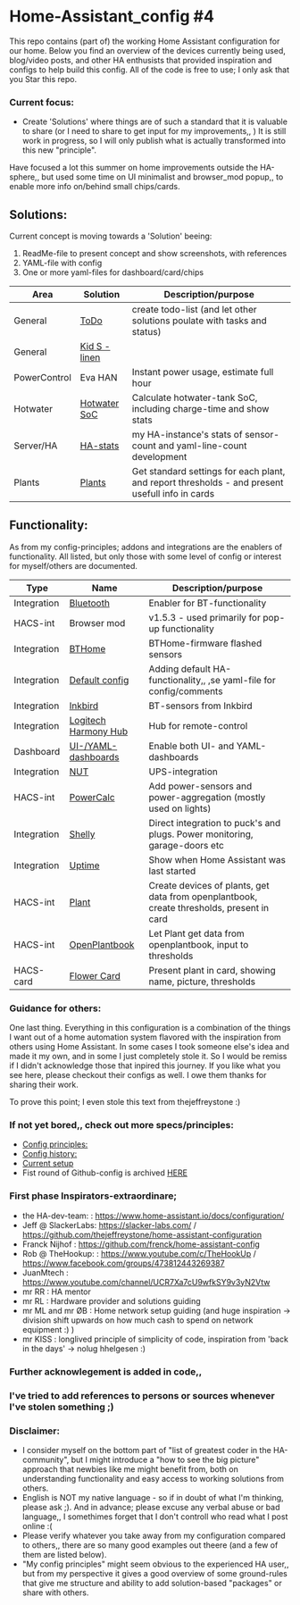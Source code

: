 # Home-Assistant_config #4

This repo contains (part of) the working Home Assistant configuration for our home. 
Below you find an overview of the devices currently being used, blog/video posts, and other HA enthusists that provided inspiration and configs to help build this config. All of the code is free to use; I only ask that you Star this repo.


### Current focus: 
- Create 'Solutions' where things are of such a standard that it is valuable to share (or I need to share to get input for my improvements,, )
It is still work in progress, so I will only publish what is actually transformed into this new "principle".

Have focused a lot this summer on home improvements outside the HA-sphere,, but used some time on UI minimalist and browser_mod popup,, to enable more info on/behind small chips/cards.


## Solutions: 
Current concept is moving towards a 'Solution' beeing: 
1. ReadMe-file to present concept and show screenshots, with references 
2. YAML-file with config  
3. One or more yaml-files for dashboard/card/chips

| Area         | Solution      | Description/purpose |
| ------------ | ------------- | ------------------- |
| General      | [ToDo](https://github.com/ArveVM/HomeAssistantConfig4/blob/master/avm_yaml/packages/solutions/todo.md) | create todo-list (and let other solutions poulate with tasks and status)
| General      | [Kid S - linen](https://github.com/ArveVM/HomeAssistantConfig4/tree/master/avm_yaml/packages/solutions)
| PowerControl | Eva HAN  | Instant power usage, estimate full hour |
| Hotwater     | [Hotwater SoC](https://github.com/ArveVM/HomeAssistantConfig4/blob/master/avm_yaml/packages/solutions/hotwater_soc.md)  | Calculate hotwater-tank SoC, including charge-time and show stats  |
| Server/HA    | [HA-stats](https://github.com/ArveVM/HomeAssistantConfig4/blob/master/avm_yaml/packages/solutions/hastats.md)  | my HA-instance's stats of sensor-count and yaml-line-count development  |
| Plants       | [Plants](https://github.com/ArveVM/HomeAssistantConfig4/blob/master/avm_yaml/packages/solutions/plant.md)  | Get standard settings for each plant, and report thresholds - and present usefull info in cards |


## Functionality: 
As from my config-principles; addons and integrations are the enablers of functionality.
All listed, but only those with some level of config or interest for myself/others are documented.

| Type      | Name                                       | Description/purpose |
| ----------| ------------------------------------------ | ------------------- |
|Integration| [Bluetooth](https://github.com/ArveVM/HomeAssistantConfig4/blob/master/avm_yaml/packages/integrations/bluetooth.md)| Enabler for BT-functionality |
|HACS-int   | Browser mod  | v1.5.3 - used primarily for pop-up functionality |
|Integration| [BTHome](https://github.com/ArveVM/HomeAssistantConfig4/blob/master/avm_yaml/packages/integrations/bt_home.md) | BTHome-firmware flashed sensors |
|Integration| [Default config](https://github.com/ArveVM/HomeAssistantConfig4/blob/master/avm_yaml/packages/integrations/default_config.yaml) | Adding default HA-functionality,, ,se yaml-file for config/comments |
|Integration| [Inkbird](https://github.com/ArveVM/HomeAssistantConfig4/blob/master/avm_yaml/packages/integrations/inkbird.md) | BT-sensors from Inkbird |
|Integration| [Logitech Harmony Hub](https://github.com/ArveVM/HomeAssistantConfig4/blob/master/avm_yaml/packages/integrations/logitech_harmony_hub.md) | Hub for remote-control |
|Dashboard  | [UI-/YAML-dashboards](https://github.com/ArveVM/HomeAssistantConfig4/blob/master/avm_yaml/packages/integrations/lovelace_yaml_dashboards.md) | Enable both UI- and YAML-dashboards |
| Integration | [NUT](https://github.com/ArveVM/HomeAssistantConfig4/blob/master/avm_yaml/packages/integrations/nut.md)  | UPS-integration
|HACS-int   | [PowerCalc](https://github.com/ArveVM/HomeAssistantConfig4/blob/master/avm_yaml/packages/integrations/powercalc.yaml) | Add power-sensors and power-aggregation (mostly used on lights) |
|Integration| [Shelly](https://github.com/ArveVM/HomeAssistantConfig4/blob/master/avm_yaml/packages/integrations/shelly.md) | Direct integration to puck's and plugs. Power monitoring, garage-doors etc |
|Integration| [Uptime](https://www.home-assistant.io/integrations/uptime/) | Show when Home Assistant was last started
|HACS-int   | [Plant](https://github.com/Olen/homeassistant-plant/) | Create devices of plants, get data from openplantbook, create thresholds, present in card
|HACS-int   | [ OpenPlantbook](https://github.com/Olen/home-assistant-openplantbook) | Let Plant get data from openplantbook, input to thresholds
|HACS-card  | [ Flower Card](https://github.com/Olen/lovelace-flower-card/) | Present plant in card, showing name, picture, thresholds


### Guidance for others:
One last thing. Everything in this configuration is a combination of the things I want out of a home automation system flavored with the inspiration from others using Home Assistant. In some cases I took someone else's idea and made it my own, and in some I just completely stole it. So I would be remiss if I didn't acknowledge those that inpired this journey. If you like what you see here, please checkout their configs as well. I owe them thanks for sharing their work.

To prove this point; I even stole this text from thejeffreystone :)

### If not yet bored,, check out more specs/principles:
 - [Config principles:](https://github.com/ArveVM/HomeAssistantConfig4/blob/master/avm_yaml/blablabla/config_principles.md)
 - [Config history:](https://github.com/ArveVM/HomeAssistantConfig4/blob/master/avm_yaml/blablabla/config_history.md)
 - [Current setup](https://github.com/ArveVM/HomeAssistantConfig4/blob/master/avm_yaml/blablabla/current_setup.md)
 - Fist round of Github-config is archived [HERE](https://github.com/ArveVM/Home-Assistant_config-packages-solutions-1)


### First phase Inspirators-extraordinare;
- the HA-dev-team:  :  https://www.home-assistant.io/docs/configuration/
- Jeff @ SlackerLabs:  https://slacker-labs.com/  /  https://github.com/thejeffreystone/home-assistant-configuration
- Franck Nijhof     :  https://github.com/frenck/home-assistant-config
- Rob @ TheHookup:  :  https://www.youtube.com/c/TheHookUp / https://www.facebook.com/groups/473812443269387
- JuanMtech         :  https://www.youtube.com/channel/UCR7Xa7cU9wfkSY9v3yN2Vtw
- mr RR             :  HA mentor
- mr RL             :  Hardware provider and solutions guiding
- mr ML and mr ØB   :  Home network setup guiding (and huge inspiration -> division shift upwards on how much cash to spend on network equipment :) )
- mr KISS           :  longlived principle of simplicity of code, inspiration from 'back in the days' -> nolug hhelgesen  :)

### Further acknowlegement is added in code,,
### I've tried to add references to persons or sources whenever I've stolen something ;)


### Disclaimer:
- I consider myself on the bottom part of "list of greatest coder in the HA-community", but I might introduce a "how to see the big picture" approach that newbies like me might benefit from, both on understanding functionality and easy access to working solutions from others.
- English is NOT my native language - so if in doubt of what I'm thinking, please ask ;). And in advance; please excuse any verbal abuse or bad language,, I somethimes forget that I don't controll who read what I post online :(
- Please verify whatever you take away from my configuration compared to others,, there are so many good examples out theere (and a few of them are listed below).
- "My config principles" might seem obvious to the experienced HA user,, but from my perspective it gives a good overview of some ground-rules that give me structure and ability to add solution-based "packages" or share with others.

